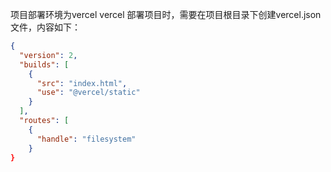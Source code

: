 项目部署环境为vercel
vercel 部署项目时，需要在项目根目录下创建vercel.json文件，内容如下：
```json
{
  "version": 2,
  "builds": [
    {
      "src": "index.html",
      "use": "@vercel/static"
    }
  ],
  "routes": [
    {
      "handle": "filesystem"    
    }
}
```
